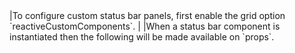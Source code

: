 <framework-specific-section frameworks="react">
|To configure custom status bar panels, first enable the grid option `reactiveCustomComponents`.
|
|When a status bar component is instantiated then the following will be made available on `props`.
</framework-specific-section>
